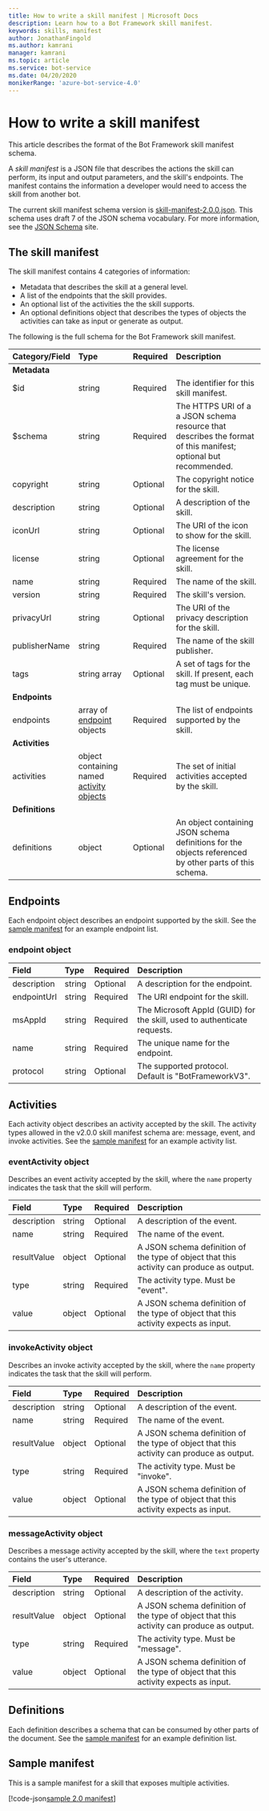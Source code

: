 ```yaml
---
title: How to write a skill manifest | Microsoft Docs
description: Learn how to a Bot Framework skill manifest.
keywords: skills, manifest
author: JonathanFingold
ms.author: kamrani
manager: kamrani
ms.topic: article
ms.service: bot-service
ms.date: 04/20/2020
monikerRange: 'azure-bot-service-4.0'
---
```


# How to write a skill manifest

This article describes the format of the Bot Framework skill manifest schema.

A _skill manifest_ is a JSON file that describes the actions the skill can perform, its input and output parameters, and the skill's endpoints. The manifest contains the information a developer would need to access the skill from another bot.

The current skill manifest schema version is [skill-manifest-2.0.0.json](https://schemas.botframework.com/schemas/skills/skill-manifest-2.0.0.json).
This schema uses draft 7 of the JSON schema vocabulary. For more information, see the [JSON Schema](http://json-schema.org/) site.

## The skill manifest

The skill manifest contains 4 categories of information:

- Metadata that describes the skill at a general level.
- A list of the endpoints that the skill provides.
- An optional list of the activities the the skill supports.
- An optional definitions object that describes the types of objects the activities can take as input or generate as output.

The following is the full schema for the Bot Framework skill manifest.

| Category/Field | Type | Required | Description |
|:-|:-|:-|:-|
| **Metadata**
| $id | string | Required | The identifier for this skill manifest. |
| $schema | string | Required | The HTTPS URI of a a JSON schema resource that describes the format of this manifest; optional but recommended. |
| copyright | string | Optional | The copyright notice for the skill. |
| description | string | Optional | A description of the skill. |
| iconUrl | string | Optional | The URI of the icon to show for the skill. |
| license | string | Optional | The license agreement for the skill. |
| name | string | Required | The name of the skill. |
| version | string | Required | The skill's version. |
| privacyUrl | string | Optional | The URI of the privacy description for the skill. |
| publisherName | string | Required | The name of the skill publisher. |
| tags | string array | Optional | A set of tags for the skill. If present, each tag must be unique. |
| **Endpoints**
| endpoints | array of [endpoint](#endpoint-object) objects | Required | The list of endpoints supported by the skill. |
| **Activities**
| activities | object containing named [activity objects](#activities) | Required | The set of initial activities accepted by the skill. |
| **Definitions**
| definitions | object | Optional | An object containing JSON schema definitions for the objects referenced by other parts of this schema. |

## Endpoints

Each endpoint object describes an endpoint supported by the skill.
See the [sample manifest](#sample-manifest) for an example endpoint list.

### endpoint object

| Field | Type | Required | Description
|:-|:-|:-|:-
| description | string | Optional | A description for the endpoint.
| endpointUrl | string | Required | The URI endpoint for the skill.
| msAppId | string | Required | The Microsoft AppId (GUID) for the skill, used to authenticate requests.
| name | string | Required | The unique name for the endpoint.
| protocol | string | Optional | The supported protocol. Default is "BotFrameworkV3".

## Activities

Each activity object describes an activity accepted by the skill.
The activity types allowed in the v2.0.0 skill manifest schema are: message, event, and invoke activities.
See the [sample manifest](#sample-manifest) for an example activity list.

### eventActivity object

Describes an event activity accepted by the skill, where the `name` property indicates the task that the skill will perform.

| Field | Type | Required | Description
|:-|:-|:-|:-
| description | string | Optional | A description of the event.
| name | string | Required | The name of the event.
| resultValue | object | Optional | A JSON schema definition of the type of object that this activity can produce as output.
| type | string | Required | The activity type. Must be "event".
| value | object | Optional | A JSON schema definition of the type of object that this activity expects as input.

### invokeActivity object

Describes an invoke activity accepted by the skill, where the `name` property indicates the task that the skill will perform.

| Field | Type | Required | Description |
|:-|:-|:-|:-|
| description | string | Optional | A description of the event.
| name | string | Required | The name of the event.
| resultValue | object | Optional | A JSON schema definition of the type of object that this activity can produce as output.
| type | string | Required | The activity type. Must be "invoke".
| value | object | Optional | A JSON schema definition of the type of object that this activity expects as input.

### messageActivity object

Describes a message activity accepted by the skill, where the `text` property contains the user's utterance.

| Field | Type | Required | Description |
|:-|:-|:-|:-|
| description | string | Optional | A description of the activity.
| resultValue | object | Optional | A JSON schema definition of the type of object that this activity can produce as output.
| type | string | Required | The activity type. Must be "message".
| value | object | Optional | A JSON schema definition of the type of object that this activity expects as input.

## Definitions

Each definition describes a schema that can be consumed by other parts of the document.
See the [sample manifest](#sample-manifest) for an example definition list.

## Sample manifest

This is a sample manifest for a skill that exposes multiple activities.

[!code-json[sample 2.0 manifest](~/../botframework-sdk/schemas/skills/samples/complex-skillmanifest-2.0.0.json)]
